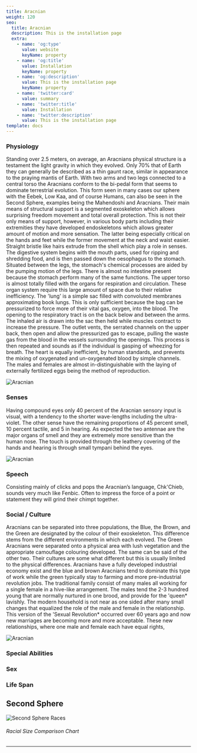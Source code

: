 ```yaml
---
title: Aracnian
weight: 120
seo:
  title: Aracnian
  description: This is the installation page
  extra:
    - name: 'og:type'
      value: website
      keyName: property
    - name: 'og:title'
      value: Installation
      keyName: property
    - name: 'og:description'
      value: This is the installation page
      keyName: property
    - name: 'twitter:card'
      value: summary
    - name: 'twitter:title'
      value: Installation
    - name: 'twitter:description'
      value: This is the installation page
template: docs
---
```


### Physiology
Standing over 2.5 meters, on average, an Aracnians physical structure is a testament the light gravity in which they evolved. Only 70% that of Earth they can generally be described as a thin gaunt race, similar in appearance to the praying mantis of Earth. With two arms and two legs connected to a central torso the Aracnians conform to the bi-pedal form that seems to dominate terrestrial evolution. This form seen in many cases our sphere with the Eebek, Low Kaa, and of course Humans, can also be seen in the Second Sphere, examples being the Mahendoshi and Aracnians. Their main means of structural support is a segmented exoskeleton which allows surprising freedom movement and total overall protection. This is not their only means of support, however, in various body parts including their extremities they have developed endoskeletons which allows greater amount of motion and more sensation. The latter being especially critical on the hands and feet while the former movement at the neck and waist easier. Straight bristle like hairs extrude from the shell which play a role in senses.
The digestive system begins with the mouth parts, used for ripping and shredding food, and is then passed down the oesophagus to the stomach. Situated between the legs, the stomach's chemical processes are aided by the pumping motion of the legs. There is almost no intestine present because the stomach perform many of the same functions. The upper torso is almost totally filled with the organs for respiration and circulation. These organ system require this large amount of space due to their relative inefficiency. The 'lung' is a simple sac filled with convoluted membranes approximating book lungs. This is only sufficient because the bag can be pressurized to force more of their vital gas, oxygen, into the blood. The opening to the respiratory tract is on the back below and between the arms. The inhaled air is drawn into the sac then held while muscles contract to increase the pressure. The outlet vents, the serrated channels on the upper back, then open and allow the pressurized gas to escape, pulling the waste gas from the blood in the vessels surrounding the openings. This process is then repeated and sounds as if the individual is gasping of wheezing for breath. The heart is equally inefficient, by human standards, and prevents the mixing of oxygenated and un-oxygenated blood by simple channels. The males and females are almost in-distinguishable with the laying of externally fertilized eggs being the method of reproduction.

![Aracnian](/images/Aracnian_grey.jpg)</p>

### Senses
Having compound eyes only 40 percent of the Aracnian sensory input is visual, with a tendency to the shorter wave-lengths including the ultra-violet. The other sense have the remaining proportions of 45 percent smell, 10 percent tactile, and 5 in hearing. As expected the two antennae are the major organs of smell and they are extremely more sensitive than the human nose. The touch is provided through the leathery covering of the hands and hearing is through small tympani behind the eyes.

![Aracnian](/images/Aracnian_bw.jpg)</p>

### Speech
Consisting mainly of clicks and pops the Aracnian’s language, Chk'Chieb, sounds very much like Fenbic. Often to impress the force of a point or statement they will grind their chimpt together.

### Social / Culture
Aracnians can be separated into three populations, the Blue, the Brown, and the Green are designated by the colour of their exoskeleton. This difference stems from the different environments in which each evolved. The Green Aracnians were separated onto a physical area with lush vegetation and the appropriate camouflage colouring developed. The same can be said of the other two. Their cultures are some what different but this is usually limited to the physical differences. Aracnians have a fully developed industrial economy exist and the blue and brown Aracnians tend to dominate this type of work while the green typically stay to farming and more pre-industrial revolution jobs. The traditional family consist of many males all working for a single female in a hive-like arrangement. The males tend the 2-3 hundred young that are normally nurtured in one brood, and provide for the 'queen* lavishly. The modern household is not near as one sided after many small changes that equalized the role of the male and female in the relationship. This version of the 'Sexual Revolution* occurred over 60 years ago and now new marriages are becoming more and more acceptable. These new relationships, where one male and female each have equal rights,


![Aracnian](/images/AracnianAnatomical.jpg)</p>

### Special Abilities

### Sex

### Life Span

## Second Sphere
![Second Sphere Races](/images/RacesSizeChart-02small.png)</p>
###### Racial Size Comparison Chart
---
